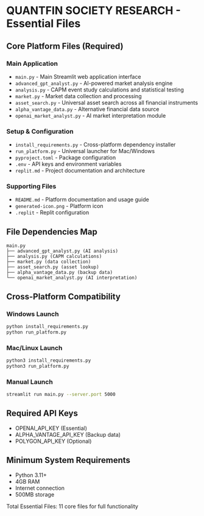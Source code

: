 # QUANTFIN SOCIETY RESEARCH - Essential Files

## Core Platform Files (Required)

### Main Application
- `main.py` - Main Streamlit web application interface
- `advanced_gpt_analyst.py` - AI-powered market analysis engine
- `analysis.py` - CAPM event study calculations and statistical testing
- `market.py` - Market data collection and processing
- `asset_search.py` - Universal asset search across all financial instruments
- `alpha_vantage_data.py` - Alternative financial data source
- `openai_market_analyst.py` - AI market interpretation module

### Setup & Configuration
- `install_requirements.py` - Cross-platform dependency installer
- `run_platform.py` - Universal launcher for Mac/Windows
- `pyproject.toml` - Package configuration
- `.env` - API keys and environment variables
- `replit.md` - Project documentation and architecture

### Supporting Files
- `README.md` - Platform documentation and usage guide
- `generated-icon.png` - Platform icon
- `.replit` - Replit configuration

## File Dependencies Map

```
main.py
├── advanced_gpt_analyst.py (AI analysis)
├── analysis.py (CAPM calculations)
├── market.py (data collection)
├── asset_search.py (asset lookup)
├── alpha_vantage_data.py (backup data)
└── openai_market_analyst.py (AI interpretation)
```

## Cross-Platform Compatibility

### Windows Launch
```cmd
python install_requirements.py
python run_platform.py
```

### Mac/Linux Launch
```bash
python3 install_requirements.py
python3 run_platform.py
```

### Manual Launch
```bash
streamlit run main.py --server.port 5000
```

## Required API Keys
- OPENAI_API_KEY (Essential)
- ALPHA_VANTAGE_API_KEY (Backup data)
- POLYGON_API_KEY (Optional)

## Minimum System Requirements
- Python 3.11+
- 4GB RAM
- Internet connection
- 500MB storage

Total Essential Files: 11 core files for full functionality